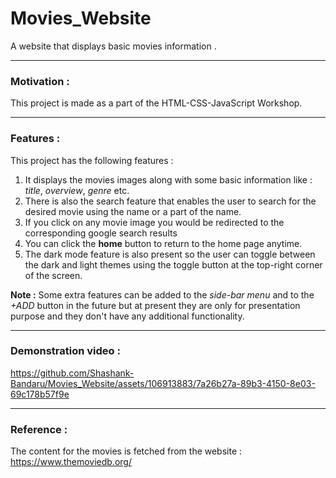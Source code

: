 # Movies_Website
A website that displays basic movies information .
***
### Motivation : 
This project is made as a part of the HTML-CSS-JavaScript Workshop.
***
### Features : 
This project has the following features : 
1. It displays the movies images along with some basic information like : _title_, _overview_, _genre_ etc.
2. There is also the search feature that enables the user to search for the desired movie using the name or a part of the name.
3. If you click on any movie image you would be redirected to the corresponding google search results
4. You can click the __home__ button to return to the home page anytime.
5. The dark mode feature is also present so the user can toggle between the dark and light themes using the toggle button at the top-right corner of the screen.

__Note :__ Some extra features can be added to the _side-bar menu_ and to the _+ADD_ button in the future but at present they are only for presentation purpose and they don't have any additional functionality.
***

### Demonstration video : 


https://github.com/Shashank-Bandaru/Movies_Website/assets/106913883/7a26b27a-89b3-4150-8e03-69c178b57f9e


***
### Reference : 
The content for the movies is fetched from the website : 
https://www.themoviedb.org/

